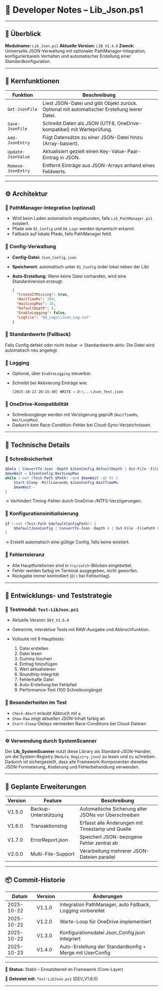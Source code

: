 # 🧠 Developer Notes – Lib_Json.ps1

---

## 📘 Überblick

**Modulname:** `Lib_Json.ps1`
**Aktuelle Version:** `LIB_V1.4.0`
**Zweck:** Universelle JSON-Verwaltung mit optionaler PathManager-Integration, konfigurierbarem Verhalten und automatischer Erstellung einer Standardkonfiguration.

---

## 🧩 Kernfunktionen

| Funktion           | Beschreibung                                                                                 |
| ------------------ | -------------------------------------------------------------------------------------------- |
| `Get-JsonFile`     | Liest JSON-Datei und gibt Objekt zurück. Optional mit automatischer Erstellung leerer Datei. |
| `Save-JsonFile`    | Schreibt Daten als JSON (UTF8, OneDrive-kompatibel) mit Warteprüfung.                        |
| `Add-JsonEntry`    | Fügt Datensätze zu einer JSON-Datei hinzu (Array-basiert).                                   |
| `Update-JsonValue` | Aktualisiert gezielt einen Key-Value-Paar-Eintrag in JSON.                                   |
| `Remove-JsonEntry` | Entfernt Einträge aus JSON-Arrays anhand eines Feldwerts.                                    |

---

## ⚙️ Architektur

### 🔹 PathManager-Integration (optional)

* Wird beim Laden automatisch eingebunden, falls `Lib_PathManager.ps1` existiert.
* Pfade wie `01_Config` und `04_Logs` werden dynamisch erkannt.
* Fallback auf lokale Pfade, falls PathManager fehlt.

### 🔹 Config-Verwaltung

* **Config-Datei:** `Json_Config.json`
* **Speicherort:** automatisch unter `01_Config` (oder lokal neben der Lib)
* **Auto-Erstellung:** Wenn keine Datei vorhanden, wird eine Standardversion erzeugt:

  ```json
  {
    "CreateIfMissing": true,
    "WaitTimeMs": 200,
    "WaitLoopMax": 10,
    "DefaultDepth": 8,
    "EnableLogging": false,
    "LogFile": "04_Logs\\Json_Log.txt"
  }
  ```

### 🔹 Standardwerte (Fallback)

Falls Config defekt oder nicht lesbar → Standardwerte aktiv.
Die Datei wird automatisch neu angelegt.

### 🔹 Logging

* Optional, über `EnableLogging` steuerbar.
* Schreibt bei Aktivierung Einträge wie:

  ```
  [2025-10-22 20:15:30] WRITE → D:\...\Json_Test.json
  ```

### 🔹 OneDrive-Kompatibilität

* Schreibvorgänge werden mit Verzögerung geprüft (`WaitTimeMs`, `WaitLoopMax`).
* Dadurch kein Race-Condition-Fehler bei Cloud-Sync-Verzeichnissen.

---

## 🧠 Technische Details

### 🔸 Schreibsicherheit

```powershell
$Data | ConvertTo-Json -Depth $JsonConfig.DefaultDepth | Out-File -FilePath $Path -Encoding utf8 -Force
$maxWait = $JsonConfig.WaitLoopMax
while (-not (Test-Path $Path) -and $maxWait -gt 0) {
    Start-Sleep -Milliseconds $JsonConfig.WaitTimeMs
    $maxWait--
}
```

→ Verhindert Timing-Fehler durch OneDrive-/NTFS-Verzögerungen.

### 🔸 Konfigurationsinitialisierung

```powershell
if (-not (Test-Path $defaultConfigPath)) {
    $DefaultJsonConfig | ConvertTo-Json -Depth 4 | Out-File -FilePath $defaultConfigPath -Encoding utf8
}
```

→ Erstellt automatisch eine gültige Config, falls keine existiert.

### 🔸 Fehlertoleranz

* Alle Hauptfunktionen sind in `try/catch`-Blöcken eingebettet.
* Fehler werden farbig im Terminal ausgegeben, nicht geworfen.
* Rückgabe immer kontrolliert (`@()` bei Fehlschlag).

---

## 🧰 Entwicklungs- und Teststrategie

### 🔹 Testmodul: `Test-LibJson.ps1`

* Aktuelle Version: `DEV_V1.6.0`
* Getrennte, interaktive Tests mit RAW-Ausgabe und Abbruchfunktion.
* Vollsuite mit 9 Haupttests:

  1. Datei erstellen
  2. Datei lesen
  3. Dummy löschen
  4. Eintrag hinzufügen
  5. Wert aktualisieren
  6. Roundtrip-Integrität
  7. Fehlerhafte Datei
  8. Auto-Erstellung bei Fehlpfad
  9. Performance-Test (100 Schreibvorgänge)

### 🔹 Besonderheiten im Test

* `Check-Abort` erlaubt Abbruch mit `q`
* `Show-Raw` zeigt aktuellen JSON-Inhalt farbig an
* `Start-Sleep`-Delays vermeiden Race-Conditions bei Cloud-Dateien

---

### ⚙️ Verwendung durch SystemScanner

Der **Lib_SystemScanner** nutzt diese Library als Standard-JSON-Handler,  
um die System-Registry (`Module_Registry.json`) zu lesen und zu schreiben.  
Dadurch ist sichergestellt, dass alle Framework-Komponenten dieselbe  
JSON-Formatierung, Kodierung und Fehlerbehandlung verwenden.

---

## 🚀 Geplante Erweiterungen

| Version | Feature              | Beschreibung                                         |
| ------- | -------------------- | ---------------------------------------------------- |
| V1.5.0  | Backup-Unterstützung | Automatische Sicherung alter JSONs vor Überschreiben |
| V1.6.0  | Transaktionslog      | Erfasst alle Änderungen mit Timestamp und Quelle     |
| V1.7.0  | ErrorReport.json     | Speichert JSON-bezogene Fehler zentral ab            |
| V2.0.0  | Multi-File-Support   | Verarbeitung mehrerer JSON-Dateien parallel          |

---

## 📦 Commit-Historie

| Datum      | Version | Änderungen                                                  |
| ---------- | ------- | ----------------------------------------------------------- |
| 2025-10-22 | V1.1.0  | Integration PathManager, auto Fallback, Logging vorbereitet |
| 2025-10-22 | V1.2.0  | Warte-Loop für OneDrive implementiert                       |
| 2025-10-22 | V1.3.0  | Konfigurationsdatei Json_Config.json integriert             |
| 2025-10-23 | V1.4.0  | Auto-Erstellung der Standardkonfig + Merge mit UserConfig   |

---

📘 **Status:** Stabil – Einsatzbereit im Framework (Core-Layer)

🧩 **Getestet mit:** `Test-LibJson.ps1` (DEV_V1.6.0)

---
